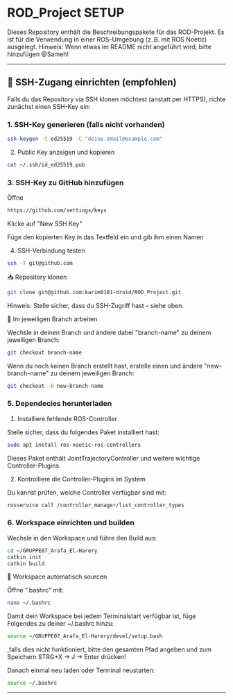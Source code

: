# ROD_Project SETUP

Dieses Repository enthält die Beschreibungspakete für das ROD-Projekt. Es ist für die Verwendung in einer ROS-Umgebung (z. B. mit ROS Noetic) ausgelegt.
Hinweis: Wenn etwas im README nicht angeführt wird, bitte hinzufügen @Sameh!

---

## 🔑 SSH-Zugang einrichten (empfohlen)

Falls du das Repository via SSH klonen möchtest (anstatt per HTTPS), richte zunächst einen SSH-Key ein:

### 1. SSH-Key generieren (falls nicht vorhanden)

```bash
ssh-keygen -t ed25519 -C "deine.email@example.com"
```

2. Public Key anzeigen und kopieren

```bash
cat ~/.ssh/id_ed25519.pub
```
### 3. SSH-Key zu GitHub hinzufügen

  Öffne 
  ```bash 
  https://github.com/settings/keys
  ```

  Klicke auf "New SSH Key"

  Füge den kopierten Key in das Textfeld ein und gib ihm einen Namen

4. SSH-Verbindung testen

```bash
ssh -T git@github.com
```
📥 Repository klonen

```bash
git clone git@github.com:karim0101-droid/ROD_Project.git
```
  Hinweis: Stelle sicher, dass du SSH-Zugriff hast – siehe oben.


🌿 Im jeweiligen Branch arbeiten

Wechsle in deinen Branch und ändere dabei "branch-name" zu deinem jeweiligen Branch:
```bash
git checkout branch-name
```
Wenn du noch keinen Branch erstellt hast, erstelle einen und ändere "new-branch-name" zu deinem jeweiligen Branch:
```bash
git checkout -b new-branch-name
```

### 5. Dependecies herunterladen

1. Installiere fehlende ROS-Controller

Stelle sicher, dass du folgendes Paket installiert hast:
```bash
sudo apt install ros-noetic-ros-controllers
```

Dieses Paket enthält JointTrajectoryController und weitere wichtige Controller-Plugins.

2. Kontrolliere die Controller-Plugins im System

Du kannst prüfen, welche Controller verfügbar sind mit:
```bash
rosservice call /controller_manager/list_controller_types
```

### 6. Workspace einrichten und builden


Wechsle in den Workspace und führe den Build aus:
```bash
cd ~/GRUPPE07_Arafa_El-Harery
catkin init
catkin build
```


📡 Workspace automatisch sourcen

Öffne ".bashrc" mit:
```bash
nano ~/.bashrc
```

Damit dein Workspace bei jedem Terminalstart verfügbar ist, füge Folgendes zu deiner ~/.bashrc hinzu:
```bash
source ~/GRUPPE07_Arafa_El-Harery/devel/setup.bash
```
,falls dies nicht funktioniert, bitte den gesamten Pfad angeben und zum Speichern STRG+X -> J -> Enter drücken!

Danach einmal neu laden oder Terminal neustarten:
```bash
source ~/.bashrc
```

---
